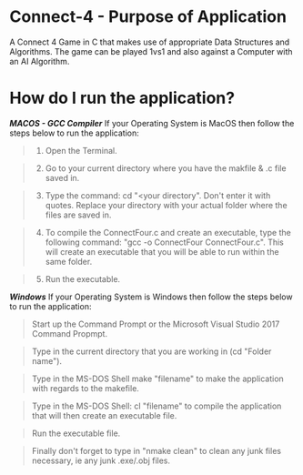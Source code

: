 # Connect-4 - Purpose of Application
A Connect 4 Game in C that makes use of appropriate Data Structures and Algorithms. The game can be played 1vs1 and also against a Computer with an AI Algorithm.

# How do I run the application?

***MACOS - GCC Compiler***
If your Operating System is MacOS then follow the steps below to run the application:

> 1. Open the Terminal.

> 2. Go to your current directory where you have the makfile & .c file saved in.

> 3. Type the command: cd "<your directory". Don't enter it with quotes. Replace your directory with your actual folder where the files are saved in.
  
> 4. To compile the ConnectFour.c and create an executable, type the following command: "gcc -o ConnectFour ConnectFour.c". This will create an executable that you will be able to run within the same folder.

> 5. Run the executable.

***Windows***
If your Operating System is Windows then follow the steps below to run the application:

> Start up the Command Prompt or the Microsoft Visual Studio 2017 Command Propmpt.

> Type in the current directory that you are working in (cd "Folder name"). 

> Type in the MS-DOS Shell make "filename" to make the application with regards to the makefile. 

> Type in the MS-DOS Shell: cl "filename" to compile the application that will then create an executable file.
  
> Run the executable file.

> Finally don't forget to type in "nmake clean" to clean any junk files necessary, ie any junk .exe/.obj files.
